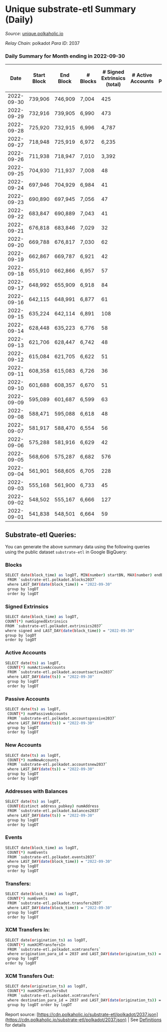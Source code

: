 # Unique substrate-etl Summary (Daily)

_Source_: [unique.polkaholic.io](https://unique.polkaholic.io)

*Relay Chain*: polkadot
*Para ID*: 2037



### Daily Summary for Month ending in 2022-09-30


| Date | Start Block | End Block | # Blocks | # Signed Extrinsics (total) | # Active Accounts | # Passive | # New | # Addresses with Balances | # Events | # Transfers | # XCM Transfers In | # XCM Transfers Out | Issues | 
| ---- | ----------- | --------- | -------- | --------------------------- | ----------------- | --------- | ----- | ------------------------- | -------- | ----------- | ------------------ | ------------------- | ------ |
| 2022-09-30 | 739,906 | 746,909 | 7,004 | 425 |  |  |  | 14,973 | 17,252 | 285  |   |   |  |
| 2022-09-29 | 732,916 | 739,905 | 6,990 | 473 |  |  |  |  | 17,499 | 312  |   |   |  |
| 2022-09-28 | 725,920 | 732,915 | 6,996 | 4,787 |  |  |  |  | 40,845 | 3,534  |   |   |  |
| 2022-09-27 | 718,948 | 725,919 | 6,972 | 6,235 |  |  |  |  | 48,831 | 4,619  |   |   |  |
| 2022-09-26 | 711,938 | 718,947 | 7,010 | 3,392 |  |  |  |  | 33,695 | 2,227  |   |   |  |
| 2022-09-25 | 704,930 | 711,937 | 7,008 | 48 |  |  |  |  | 15,241 | 7  |   |   |  |
| 2022-09-24 | 697,946 | 704,929 | 6,984 | 41 |  |  |  |  | 15,161 | 2  |   |   |  |
| 2022-09-23 | 690,890 | 697,945 | 7,056 | 47 |  |  |  |  | 15,342 | 1  |   |   |  |
| 2022-09-22 | 683,847 | 690,889 | 7,043 | 41 |  |  |  |  | 15,322 | 9  |   |   |  |
| 2022-09-21 | 676,818 | 683,846 | 7,029 | 32 |  |  |  |  | 15,205 | 2  |   |   |  |
| 2022-09-20 | 669,788 | 676,817 | 7,030 | 62 |  |  |  |  | 15,410 | 16  |   |   |  |
| 2022-09-19 | 662,867 | 669,787 | 6,921 | 42 |  |  |  | 11,565 | 15,091 | 5  |   |   |  |
| 2022-09-18 | 655,910 | 662,866 | 6,957 | 57 |  |  |  | 11,551 | 15,177 | 2  |   |   |  |
| 2022-09-17 | 648,992 | 655,909 | 6,918 | 84 |  |  |  | 11,551 | 15,238 | 19  |   |   |  |
| 2022-09-16 | 642,115 | 648,991 | 6,877 | 61 |  |  |  | 11,549 | 15,069 | 17  |   |   |  |
| 2022-09-15 | 635,224 | 642,114 | 6,891 | 108 |  |  |  | 11,544 | 15,346 | 60  |   |   |  |
| 2022-09-14 | 628,448 | 635,223 | 6,776 | 58 |  |  |  | 11,536 | 14,864 | 10  |   |   |  |
| 2022-09-13 | 621,706 | 628,447 | 6,742 | 48 |  |  |  | 11,533 | 14,798 | 3  |   |   |  |
| 2022-09-12 | 615,084 | 621,705 | 6,622 | 51 |  |  |  |  | 14,437 |   |   |   |  |
| 2022-09-11 | 608,358 | 615,083 | 6,726 | 36 |  |  |  |  | 14,583 | 1  |   |   |  |
| 2022-09-10 | 601,688 | 608,357 | 6,670 | 51 |  |  |  |  | 14,542 | 5  |   |   |  |
| 2022-09-09 | 595,089 | 601,687 | 6,599 | 63 |  |  |  | 11,510 | 14,457 | 10  |   |   |  |
| 2022-09-08 | 588,471 | 595,088 | 6,618 | 48 |  |  |  | 11,507 | 14,432 | 8  |   |   |  |
| 2022-09-07 | 581,917 | 588,470 | 6,554 | 56 |  |  |  | 11,506 | 14,355 | 11  |   |   |  |
| 2022-09-06 | 575,288 | 581,916 | 6,629 | 42 |  |  |  |  | 14,451 | 1  |   |   |  |
| 2022-09-05 | 568,606 | 575,287 | 6,682 | 576 |  |  |  |  | 17,341 | 83  |   |   |  |
| 2022-09-04 | 561,901 | 568,605 | 6,705 | 228 |  |  |  |  | 87,352 | 4  |   |   |  |
| 2022-09-03 | 555,168 | 561,900 | 6,733 | 45 |  |  |  |  | 14,646 | 2  |   |   |  |
| 2022-09-02 | 548,502 | 555,167 | 6,666 | 127 |  |  |  |  | 15,032 | 93  |   |   |  |
| 2022-09-01 | 541,838 | 548,501 | 6,664 | 59 |  |  |  |  | 14,568 | 3  |   |   |  |

## Substrate-etl Queries:
You can generate the above summary data using the following queries using the public dataset `substrate-etl` in Google BigQuery:

### Blocks
```bash
SELECT date(block_time) as logDT, MIN(number) startBN, MAX(number) endBN, COUNT(*) numBlocks 
 FROM `substrate-etl.polkadot.blocks2037`  
 where LAST_DAY(date(block_time)) = "2022-09-30" 
 group by logDT 
 order by logDT
```

### Signed Extrinsics
```bash
SELECT date(block_time) as logDT, 
COUNT(*) numSignedExtrinsics 
FROM `substrate-etl.polkadot.extrinsics2037`  
where signed and LAST_DAY(date(block_time)) = "2022-09-30" 
group by logDT 
order by logDT
```

### Active Accounts
```bash
SELECT date(ts) as logDT, 
 COUNT(*) numActiveAccounts 
 FROM `substrate-etl.polkadot.accountsactive2037` 
 where LAST_DAY(date(ts)) = "2022-09-30" 
 group by logDT 
 order by logDT
```

### Passive Accounts
```bash
SELECT date(ts) as logDT, 
 COUNT(*) numPassiveAccounts 
 FROM `substrate-etl.polkadot.accountspassive2037` 
 where LAST_DAY(date(ts)) = "2022-09-30" 
 group by logDT 
 order by logDT
```

### New Accounts
```bash
SELECT date(ts) as logDT, 
 COUNT(*) numNewAccounts 
 FROM `substrate-etl.polkadot.accountsnew2037` 
 where LAST_DAY(date(ts)) = "2022-09-30" 
 group by logDT
 order by logDT
```

### Addresses with Balances
```bash
SELECT date(ts) as logDT,
 COUNT(distinct address_pubkey) numAddress 
 FROM `substrate-etl.polkadot.balances2037` 
 where LAST_DAY(date(ts)) = "2022-09-30" 
 group by logDT 
 order by logDT
```

### Events
```bash
SELECT date(block_time) as logDT, 
 COUNT(*) numEvents 
 FROM `substrate-etl.polkadot.events2037` 
 where LAST_DAY(date(block_time)) = "2022-09-30" 
 group by logDT 
 order by logDT
```

### Transfers:
```bash
SELECT date(block_time) as logDT, 
 COUNT(*) numEvents 
 FROM `substrate-etl.polkadot.transfers2037` 
 where LAST_DAY(date(block_time)) = "2022-09-30" 
 group by logDT 
 order by logDT
```

### XCM Transfers In:
```bash
SELECT date(origination_ts) as logDT, 
 COUNT(*) numXCMTransfersIn 
 FROM `substrate-etl.polkadot.xcmtransfers` 
 where origination_para_id = 2037 and LAST_DAY(date(origination_ts)) = "2022-09-30" 
 group by logDT 
order by logDT
```

### XCM Transfers Out:
```bash
SELECT date(origination_ts) as logDT, 
 COUNT(*) numXCMTransfersOut 
 FROM `substrate-etl.polkadot.xcmtransfers` 
 where destination_para_id = 2037 and LAST_DAY(date(origination_ts)) = "2022-09-30" 
 group by logDT order by logDT
```


Report source: [https://cdn.polkaholic.io/substrate-etl/polkadot/2037.json](https://cdn.polkaholic.io/substrate-etl/polkadot/2037.json) | See [Definitions](/DEFINITIONS.md) for details
